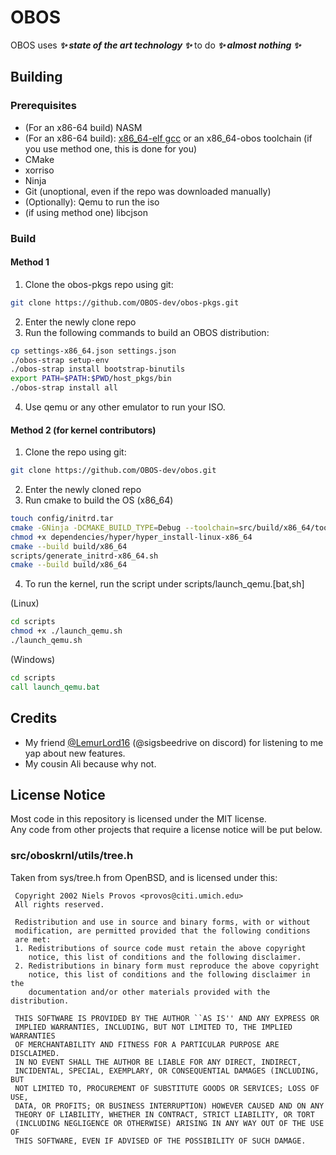# OBOS
OBOS uses ***✨ state of the art technology ✨*** to do ***✨  almost nothing ✨*** 
## Building
### Prerequisites
- (For an x86-64 build) NASM
- (For an x86-64 build): [x86_64-elf gcc](https://github.com/lordmilko/i686-elf-tools/) or an x86_64-obos toolchain (if you use method one, this is done for you)
- CMake
- xorriso
- Ninja
- Git (unoptional, even if the repo was downloaded manually)
- (Optionally): Qemu to run the iso
- (if using method one) libcjson
### Build
#### Method 1
1. Clone the obos-pkgs repo using git:
```sh
git clone https://github.com/OBOS-dev/obos-pkgs.git
```
2. Enter the newly clone repo
3. Run the following commands to build an OBOS distribution:
```sh
cp settings-x86_64.json settings.json
./obos-strap setup-env
./obos-strap install bootstrap-binutils
export PATH=$PATH:$PWD/host_pkgs/bin
./obos-strap install all
```
4. Use qemu or any other emulator to run your ISO.
#### Method 2 (for kernel contributors)
1. Clone the repo using git:
```sh
git clone https://github.com/OBOS-dev/obos.git
```
2. Enter the newly cloned repo
3. Run cmake to build the OS
(x86_64)
```sh
touch config/initrd.tar
cmake -GNinja -DCMAKE_BUILD_TYPE=Debug --toolchain=src/build/x86_64/toolchain.cmake -B build/x86_64 .
chmod +x dependencies/hyper/hyper_install-linux-x86_64
cmake --build build/x86_64
scripts/generate_initrd-x86_64.sh
cmake --build build/x86_64
```
4. To run the kernel, run the script under scripts/launch_qemu.\[bat,sh\]

(Linux)
```sh
cd scripts
chmod +x ./launch_qemu.sh
./launch_qemu.sh
```
(Windows)
```bat
cd scripts
call launch_qemu.bat
```
## Credits
- My friend [@LemurLord16](https://github.com/LemurLord16) (@sigsbeedrive on discord) for listening to me yap about new features.
- My cousin Ali because why not.
## License Notice
Most code in this repository is licensed under the MIT license.<br>
Any code from other projects that require a license notice will be put below.
### src/oboskrnl/utils/tree.h
Taken from sys/tree.h from OpenBSD, and is licensed under this:
```
 Copyright 2002 Niels Provos <provos@citi.umich.edu>
 All rights reserved.
 
 Redistribution and use in source and binary forms, with or without
 modification, are permitted provided that the following conditions
 are met:
 1. Redistributions of source code must retain the above copyright
    notice, this list of conditions and the following disclaimer.
 2. Redistributions in binary form must reproduce the above copyright
    notice, this list of conditions and the following disclaimer in the
    documentation and/or other materials provided with the distribution.
 
 THIS SOFTWARE IS PROVIDED BY THE AUTHOR ``AS IS'' AND ANY EXPRESS OR
 IMPLIED WARRANTIES, INCLUDING, BUT NOT LIMITED TO, THE IMPLIED WARRANTIES
 OF MERCHANTABILITY AND FITNESS FOR A PARTICULAR PURPOSE ARE DISCLAIMED.
 IN NO EVENT SHALL THE AUTHOR BE LIABLE FOR ANY DIRECT, INDIRECT,
 INCIDENTAL, SPECIAL, EXEMPLARY, OR CONSEQUENTIAL DAMAGES (INCLUDING, BUT
 NOT LIMITED TO, PROCUREMENT OF SUBSTITUTE GOODS OR SERVICES; LOSS OF USE,
 DATA, OR PROFITS; OR BUSINESS INTERRUPTION) HOWEVER CAUSED AND ON ANY
 THEORY OF LIABILITY, WHETHER IN CONTRACT, STRICT LIABILITY, OR TORT
 (INCLUDING NEGLIGENCE OR OTHERWISE) ARISING IN ANY WAY OUT OF THE USE OF
 THIS SOFTWARE, EVEN IF ADVISED OF THE POSSIBILITY OF SUCH DAMAGE.
```